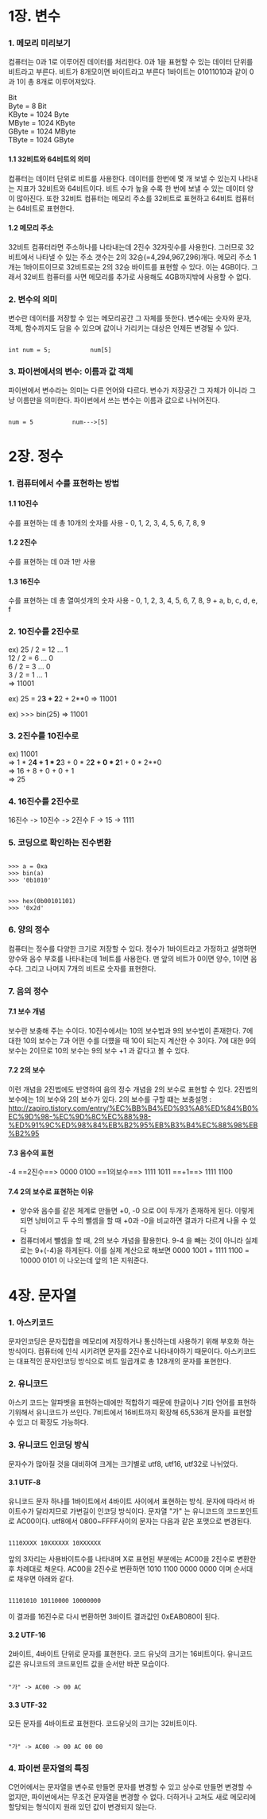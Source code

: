 # 1장. 변수


### 1. 메모리 미리보기

컴퓨터는 0과 1로 이루어진 데이터를 처리한다. 0과 1을 표현할 수 있는 데이터 단위를 비트라고 부른다. 
비트가 8개모이면 바이트라고 부른다 1바이트는 01011010과 같이 0과 1이 총 8개로 이루어져있다.

Bit  
Byte = 8 Bit  
KByte = 1024 Byte  
MByte = 1024 KByte  
GByte = 1024 MByte  
TByte = 1024 GByte  
  
 
#### 1.1 32비트와 64비트의 의미  
컴퓨터는 데이터 단위로 비트를 사용한다. 데이터를 한번에 몇 개 보낼 수 있는지 나타내는 지표가 32비트와 64비트이다.
비트 수가 높을 수록 한 번에 보낼 수 있는 데이터 양이 많아진다. 또한 32비트 컴퓨터는 메모리 주소를 32비트로 표현하고 64비트 컴퓨터는 64비트로 표현한다.


#### 1.2 메모리 주소
32비트 컴퓨터라면 주소하나를 나타내는데 2진수 32자릿수를 사용한다. 그러므로 32비트에서 나타낼 수 있는 주소 갯수는 2의 32승(=4,294,967,296)개다.
메모리 주소 1개는 1바이트이므로 32비트로는 2의 32승 바이트를 표현할 수 있다. 이는 4GB이다. 그래서 32비트 컴퓨터를 사면 메모리를 추가로 사용해도 4GB까지밖에 사용할 수 없다.


### 2. 변수의 의미
변수란 데이터를 저장할 수 있는 메모리공간 그 자체를 뜻한다. 변수에는 숫자와 문자, 객체, 함수까지도 담을 수 있으며 값이나 가리키는 대상은 언제든 변경될 수 있다.
<pre><code>
int num = 5;           num[5]
</code></pre>

### 3. 파이썬에서의 변수: 이름과 값 객체
파이썬에서 변수라는 의미는 다른 언어와 다르다. 변수가 저장공간 그 자체가 아니라 그냥 이름만을 의미한다. 파이썬에서 쓰는 변수는 이름과 값으로 나뉘어진다. 
<pre><code>
num = 5           num--->[5]
</code></pre>




# 2장. 정수


### 1. 컴퓨터에서 수를 표현하는 방법

#### 1.1 10진수
수를 표현하는 데 총 10개의 숫자를 사용 - 0, 1, 2, 3, 4, 5, 6, 7, 8, 9  

#### 1.2 2진수 
수를 표현하는 데 0과 1만 사용  

#### 1.3 16진수
수를 표현하는 데 총 열여섯개의 숫자 사용 - 0, 1, 2, 3, 4, 5, 6, 7, 8, 9 + a, b, c, d, e, f  

### 2. 10진수를 2진수로 
ex) 25 / 2 = 12 ... 1  
    12 / 2 =  6 ... 0  
     6 / 2 =  3 ... 0  
     3 / 2 =  1 ... 1  
     => 11001
     
ex) 25 = 2**3 + 2**2 + 2**0
     => 11001
     
ex) >>> bin(25)  => 11001


### 3. 2진수를 10진수로

ex) 11001  
 => 1 * 2**4  +  1 * 2**3  +  0 * 2**2  +  0 * 2**1  + 0 * 2**0  
 => 16 + 8 + 0 + 0 + 1  
 => 25  

### 4. 16진수를 2진수로
16진수 -> 10진수 -> 2진수
F     -> 15    -> 1111


### 5. 코딩으로 확인하는 진수변환 
<pre><code>
>>> a = 0xa
>>> bin(a)
>>> '0b1010'
</code></pre>

<pre><code>
>>> hex(0b00101101)
>>> '0x2d'
</code></pre>

### 6. 양의 정수
컴퓨터는 정수를 다양한 크기로 저장할 수 있다. 정수가 1바이트라고 가정하고 설명하면 양수와 음수 부호를 나타내는데 1비트를 사용한다. 
맨 앞의 비트가 0이면 양수, 1이면 음수다. 그리고 나머지 7개의 비트로 숫자를 표현한다. 


### 7. 음의 정수

#### 7.1 보수 개념
보수란 보충해 주는 수이다. 10진수에서는 10의 보수법과 9의 보수법이 존재한다. 7에대한 10의 보수는 7과 어떤 수를 더헀을 때 10이 되는지 계산한 수 3이다.
7에 대한 9의 보수는 2이므로 10의 보수는 9의 보수 +1 과 같다고 볼 수 있다. 

#### 7.2 2의 보수
이런 개념을 2진법에도 반영하여 음의 정수 개념을 2의 보수로 표현할 수 있다. 2진법의 보수에는 1의 보수와 2의 보수가 있다. 2의 보수를 구할 떄는 
보충설명 : http://zapiro.tistory.com/entry/%EC%BB%B4%ED%93%A8%ED%84%B0%EC%9D%98-%EC%9D%8C%EC%88%98-%ED%91%9C%ED%98%84%EB%B2%95%EB%B3%B4%EC%88%98%EB%B2%95


#### 7.3 음수의 표현 
-4 ==2진수==> 0000 0100 ==1의보수==> 1111 1011 ==+1==> 1111 1100


#### 7.4 2의 보수로 표현하는 이유
- 양수와 음수를 같은 체계로 만들면 +0, -0 으로 0이 두개가 존재하게 된다. 이렇게 되면 낭비이고 두 수의 뺄셈을 할 때 +0과 -0을 비교하면 결과가 다르게 나올 수 있다 
- 컴퓨터에서 뺄셈을 할 때, 2의 보수 개념을 활용한다. 9-4 을 빼는 것이 아니라 실제로는 9+(-4)을 하게된다. 이를 실제 계산으로 해보면
 0000 1001 + 1111 1100 = 10000 0101 이 나오는데 앞의 1은 지워준다. 



# 4장. 문자열

### 1. 아스키코드
문자인코딩은 문자집합을 메모리에 저장하거나 통신하는데 사용하기 위해 부호화 하는 방식이다. 컴퓨터에 인식 시키려면 문자를 2진수로 나타내야하기 때문이다. 
아스키코드는 대표적인 문자인코딩 방식으로 비트 일곱개로 총 128개의 문자를 표현한다.

### 2. 유니코드
아스키 코드는 알파벳을 표현하는데에만 적합하기 때문에 한글이나 기타 언어를 표현하기위해서 유니코드가 쓰인다. 7비트에서 16비트까지 확장해 65,536개 문자를 표현할 수 있고 더 확장도 가능하다.



### 3. 유니코드 인코딩 방식
문자수가 많아질 것을 대비하여 크게는 크기별로 utf8, utf16, utf32로 나뉘었다. 

#### 3.1 UTF-8
유니코드 문자 하나를 1바이트에서 4바이트 사이에서 표현하는 방식. 문자에 따라서 바이트수가 달라지므로 가변길이 인코딩 방식이다. 
문자열 "가" 는 유니코드의 코드포인트로 AC00이다. utf8에서 0800~FFFF사이의 문자는 다음과 같은 포맷으로 변경된다.
<pre><code>
1110XXXX 10XXXXXX 10XXXXXX
</code></pre>
앞의 3자리는 사용바이트수를 나타내며 X로 표현된 부분에는 AC00을 2진수로 변환한 후 차례대로 채운다. 
AC00을 2진수로 변환하면 1010 1100 0000 0000 이며 순서대로 채우면 아래와 같다.
<pre><code>
11101010 10110000 10000000
</code></pre>
이 결과를 16진수로 다시 변환하면 3바이트 결과값인 0xEAB080이 된다.


#### 3.2 UTF-16
2바이트, 4바이트 단위로 문자를 표현한다. 코드 유닛의 크기는 16비트이다. 유니코드 값은 유니코드의 코드포인트 값을 순서만 바꾼 모습이다.
<pre><code>
"가" -> AC00 -> 00 AC
</code></pre>

#### 3.3 UTF-32
모든 문자를 4바이트로 표현한다. 코드유닛의 크기는 32비트이다. 
<pre><code>
"가" -> AC00 -> 00 AC 00 00
</code></pre>


### 4. 파이썬 문자열의 특징
C언어에서는 문자열을 변수로 만들면 문자를 변경할 수 있고 상수로 만들면 변경할 수 없지만, 파이썬에서는 무조건 문자열을 변경할 수 없다.
더하거나 고쳐도 새로 메모리에 할당되는 형식이지 원래 있던 값이 변경되지 않는다. 

